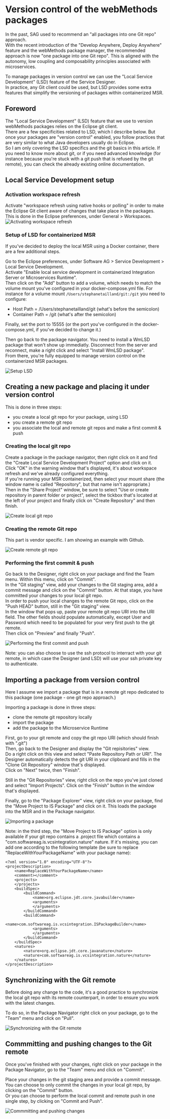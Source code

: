 #  Version control of the webMethods packages

In the past, SAG used to recommend an "all packages into one Git repo" approach.  
With the recent introduction of the "Develop Anywhere, Deploy Anywhere" feature and the webMethods package manager, the recommended approach is now "one package into one Git repo". 
This is aligned with the autonomy, low coupling and composability principles associated with microservices.  

To manage packages in version control we can use the "Local Service Development" (LSD) feature of the Service Designer.  
In practice, any Git client could be used, but LSD provides some extra features that simplify the versioning of packages within containerized MSR.

##  Foreword

The "Local Service Development" (LSD) feature that we use to version webMethods packages relies on the Eclipse git client.  
There are a few specificities related to LSD, which I describe below. But once your packages are "version control" enabled, you follow practices that are very similar to what Java developers usually do in Eclipse.  
So I am only covering the LSD specifics and the git basics in this article. If you need to know more about git, or if you need advanced knowledge (for instance because you're stuck with a git push that is refused by the git remote), you can check the already existing online documentation.  

##  Local Service Development setup

### Activation workspace refresh

Activate "workspace refresh using native hooks or polling" in order to make the Eclipse Git client aware of changes that take place in the packages.  
This is done in the Eclipse preferences, under General > Workspaces.  
![Activating workspace refresh](./images/WorkspaceRefresh.png)

### Setup of LSD for containerized MSR

If you've decided to deploy the local MSR using a Docker container, there are a few additional steps. 

Go to the Eclipse preferences, under Software AG > Service Development > Local Service Development.  
Activate "Enable local service development in containerized Integration Server or Microservices Runtime".  
Then click on the "Add" button to add a volume, which needs to match the volume mount you've configured in your docker-compose.yml file. For instance for a volume mount `/Users/stephanetailland/git:/git` you need to configure:
-   Host Path = /Users/stephanetailland/git (what's before the semicolon)
-   Container Path = /git (what's after the semicolon)  

Finally, set the port to 15555 (or the port you've configured in the docker-compose.yml, if you've decided to change it.)  

Then go back to the package navigator. You need to install a WmLSD package that won't show up immediatly. Disconnect from the server and reconnect, make a right click and select "Install WmLSD package".  
From there, you're fully equipped to manage version control on the containerized MSR packages.

![Setup LSD](./images/SetupLSDContainer.gif)

## Creating a new package and placing it under version control

This is done in three steps:
-   you create a local git repo for your package, using LSD
-   you create a remote git repo
-   you associate the local and remote git repos and make a first commit & push

### Creating the local git repo

Create a package in the package navigator, then right click on it and find the "Create Local Service Development Project" option and click on it.  
Click "OK" in the warning window that's displayed, it's about workspace refresh and we've already configured everything.  
If you're running your MSR containerized, then select your mount share (the window name is called "Repository", but that name isn't appropriate.)  
Then in the "Share Project" window, be sure to select "Use or create repository in parent folder or project", select the tickbox that's located at the left of your project and finally click on "Create Repository" and then finish.  

![Create local git repo](./images/CreateLocalGitRepo.gif)

### Creating the remote Git repo

This part is vendor specific. I am showing an example with Github.  

![Create remote git repo](./images/CreateRemoteGitRepo.gif)

### Performing the first commit & push

Go back to the Designer, right click on your package and find the Team menu. Within this menu, click on "Commit".  
In the "Git staging" view, add your changes to the Git staging area, add a commit message and click on the "Commit" button.  At that stage, you have committed your changes to your local git repo.  
In order to push your local changes to the remote Git repo, click on the "Push HEAD" button, still in the "Git staging" view.  
In the window that pops up, paste your remote git repo URI into the URI field. The other fields should populate automatically, except User and Password which need to be populated for your very first push to the git remote.  
Then click on "Preview" and finally "Push".  

![Performing the first commit and push](./images/FirstCommitPush.gif)

Note: you can also choose to use the ssh protocol to interract with your git remote, in which case the Designer (and LSD) will use your ssh private key to authenticate.

## Importing a package from version control

Here I assume we import a package that is in a remote git repo dedicated to this package (one package - one git repo approach.)  

Importing a package is done in three steps:
-   clone the remote git repository locally
-   import the package
-   add the package to the Microservice Runtime

First, go to your git remote and copy the git repo URI (which should finish with ".git")  
Then, go back to the Designer and display the "Git repisitories" view.  
Do a right click on this view and select "Paste Repository Path or URI". The Designer automatically detects the git URI in your clipboard and fills in the "Clone Git Repository" window that's displayed.  
Click on "Next" twice, then "Finish".  

Still in the "Git Repositories" view, right click on the repo you've just cloned and select "Import Projects". Click on the "Finish" button in the window that's displayed.  

Finally, go to the "Package Explorer" view, right click on your package, find the "Move Project to IS Package" and click on it. This loads the package into the MSR and in the Package navigator.

![Importing a package](./images/ImportPackage.gif)

Note: in the third step, the "Move Project to IS Package" option is only available if your git repo contains a .project file which contains a "com.softwareag.is.vcsintegration.nature" nature. If it's missing, you can add one according to the following template (be sure to replace "ReplaceWithYourPackageName" with your package name):
```
<?xml version="1.0" encoding="UTF-8"?>
<projectDescription>
	<name>ReplaceWithYourPackageName</name>
	<comment></comment>
	<projects>
	</projects>
	<buildSpec>
		<buildCommand>
			<name>org.eclipse.jdt.core.javabuilder</name>
			<arguments>
			</arguments>
		</buildCommand>
		<buildCommand>
			<name>com.softwareag.is.vcsintegration.ISPackageBuilder</name>
			<arguments>
			</arguments>
		</buildCommand>
	</buildSpec>
	<natures>
		<nature>org.eclipse.jdt.core.javanature</nature>
		<nature>com.softwareag.is.vcsintegration.nature</nature>
	</natures>
</projectDescription>
```

## Synchronizing with the Git remote

Before doing any change to the code, it's a good practice to synchronize the local git repo with its remote counterpart, in order to ensure you work with the latest changes.

To do so, in the Package Navigator right click on your package, go to the "Team" menu and click on "Pull".  

![Synchronizing with the Git remote](./images/SynchronizeRepo.gif)

## Commmitting and pushing changes to the Git remote

Once you've finished with your changes, right click on your package in the Package Navigator, go to the "Team" menu and click on "Commit".  

Place your changes in the git staging area and provide a commit message.  
You can choose to only commit the changes in your local git repo, by clicking on the "Commit" button.  
Or you can choose to perform the local commit and remote push in one single step, by clicking on "Commit and Push".

![Commmitting and pushing changes](./images/CommitPush.gif)